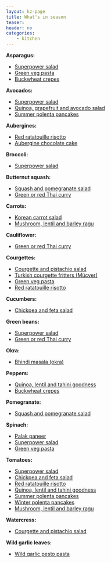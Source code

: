 ```yaml
---
layout: kz-page
title: What's in season
teaser: 
header: no
categories:
    - kitchen
---
```


**Asparagus:**
* [Superpower salad](/kitchen/superpower-salad/)
* [Green veg pasta](/kitchen/green-veg-pasta/)
* [Buckwheat crepes](/kitchen/buckwheat-crepes/)

**Avocados:**
* [Superpower salad](/kitchen/superpower-salad/)
* [Quinoa, grapefruit and avocado salad](/kitchen/quinoa-grapefruit-avo-salad/)
* [Summer polenta pancakes](/kitchen/polenta-pancakes/)

**Aubergines:**
* [Red ratatouille risotto](/kitchen/red-risotto/)
* [Aubergine chocolate cake](/kitchen/aubergine-chocolate-cake/)

**Broccoli:**
* [Superpower salad](/kitchen/superpower-salad/)

**Butternut squash:**
* [Squash and pomegranate salad](/kitchen/squash-pomegranate-salad/)
* [Green or red Thai curry](/kitchen/thai-curry/)

**Carrots:**
* [Korean carrot salad](/kitchen/korean-carrot-salad/)
* [Mushroom, lentil and barley ragu](/kitchen/mushroom-lentil-barley-ragu/)

**Cauliflower:**
* [Green or red Thai curry](/kitchen/thai-curry/)

**Courgettes:**
* [Courgette and pistachio salad](/kitchen/courgette-pistachio-salad/)
* [Turkish courgette fritters (Mücver)](/kitchen/courgette-fritters/)
* [Green veg pasta](/kitchen/green-veg-pasta/)
* [Red ratatouille risotto](/kitchen/red-risotto/)

**Cucumbers:**
* [Chickpea and feta salad](/kitchen/chickpea-feta-salad/)

**Green beans:**
* [Superpower salad](/kitchen/superpower-salad/)
* [Green or red Thai curry](/kitchen/thai-curry/)

**Okra:**
* [Bhindi masala (okra)](/kitchen/bhindi-masala/)

**Peppers:**
* [Quinoa, lentil and tahini goodness](/kitchen/quinoa-lentil-tahini-goodness/)
* [Buckwheat crepes](/kitchen/buckwheat-crepes/)

**Pomegranate:**
* [Squash and pomegranate salad](/kitchen/squash-pomegranate-salad/)

**Spinach:**
* [Palak paneer](/kitchen/palak-paneer/)
* [Superpower salad](/kitchen/superpower-salad/)
* [Green veg pasta](/kitchen/green-veg-pasta/)

**Tomatoes:**
* [Superpower salad](/kitchen/superpower-salad/)
* [Chickpea and feta salad](/kitchen/chickpea-feta-salad/)
* [Red ratatouille risotto](/kitchen/red-risotto/)
* [Quinoa, lentil and tahini goodness](/kitchen/quinoa-lentil-tahini-goodness/)
* [Summer polenta pancakes](/kitchen/polenta-pancakes/)
* [Winter polenta pancakes](/kitchen/polenta-pancakes-winter/)
* [Mushroom, lentil and barley ragu](/kitchen/mushroom-lentil-barley-ragu/)

**Watercress:**
* [Courgette and pistachio salad](/kitchen/courgette-pistachio-salad/)

**Wild garlic leaves:**
* [Wild garlic pesto pasta](/kitchen/wild-garlic-pesto-pasta/)
